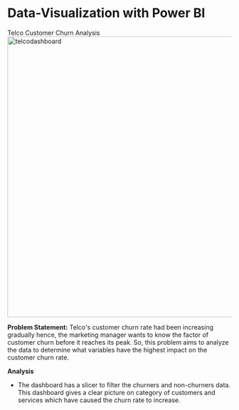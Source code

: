 # Data-Visualization with Power BI

Telco Customer Churn Analysis
<img width="632" alt="telcodashboard" src="https://user-images.githubusercontent.com/73438376/138428753-350fa6a5-4167-4262-ad90-af2a58b018b0.PNG">

<b>Problem Statement:</b> Telco's customer churn rate had been increasing gradually hence, the marketing manager wants to know the factor of customer churn before it
reaches its peak. So, this problem aims to analyze the data to determine what variables have the highest impact on the customer churn rate. 

<b>Analysis</b><br>
* The dashboard has a slicer to filter the churners and non-churners data. This dashboard gives a clear picture on category of customers and services which have 
caused the churn rate to increase.
